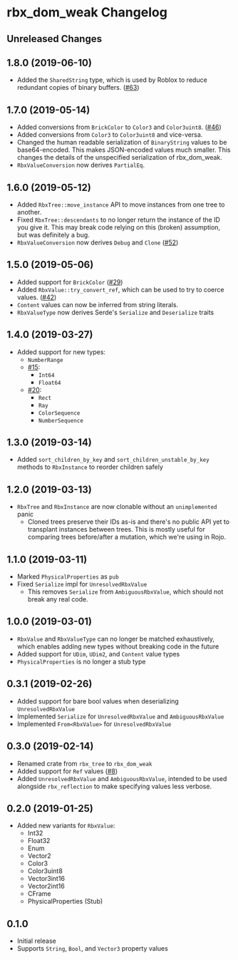 # rbx\_dom\_weak Changelog

## Unreleased Changes

## 1.8.0 (2019-06-10)
* Added the `SharedString` type, which is used by Roblox to reduce redundant copies of binary buffers. ([#63](https://github.com/LPGhatguy/rbx-dom/pull/63))

## 1.7.0 (2019-05-14)
* Added conversions from `BrickColor` to `Color3` and `Color3uint8`. ([#46](https://github.com/LPGhatguy/rbx-dom/pull/46))
* Added conversions from `Color3` to `Color3uint8` and vice-versa.
* Changed the human readable serialization of `BinaryString` values to be base64-encoded. This makes JSON-encoded values much smaller. This changes the details of the unspecified serialization of rbx_dom_weak.
* `RbxValueConversion` now derives `PartialEq`.

## 1.6.0 (2019-05-12)
* Added `RbxTree::move_instance` API to move instances from one tree to another.
* Fixed `RbxTree::descendants` to no longer return the instance of the ID you give it. This may break code relying on this (broken) assumption, but was definitely a bug.
* `RbxValueConversion` now derives `Debug` and `Clone` ([#52](https://github.com/LPGhatguy/rbx-dom/issues/52))

## 1.5.0 (2019-05-06)
* Added support for `BrickColor` ([#29](https://github.com/LPGhatguy/rbx-dom/pull/29))
* Added `RbxValue::try_convert_ref`, which can be used to try to coerce values. ([#42](https://github.com/LPGhatguy/rbx-dom/pull/42))
* `Content` values can now be inferred from string literals.
* `RbxValueType` now derives Serde's `Serialize` and `Deserialize` traits

## 1.4.0 (2019-03-27)
* Added support for new types:
	* `NumberRange`
	* [#15](https://github.com/LPGhatguy/rbx-dom/pull/15):
		* `Int64`
		* `Float64`
	* [#20](https://github.com/LPGhatguy/rbx-dom/pull/20):
		* `Rect`
		* `Ray`
		* `ColorSequence`
		* `NumberSequence`

## 1.3.0 (2019-03-14)
* Added `sort_children_by_key` and `sort_children_unstable_by_key` methods to `RbxInstance` to reorder children safely

## 1.2.0 (2019-03-13)
* `RbxTree` and `RbxInstance` are now clonable without an `unimplemented` panic
	* Cloned trees preserve their IDs as-is and there's no public API yet to transplant instances between trees. This is mostly useful for comparing trees before/after a mutation, which we're using in Rojo.

## 1.1.0 (2019-03-11)
* Marked `PhysicalProperties` as `pub`
* Fixed `Serialize` impl for `UnresolvedRbxValue`
	* This removes `Serialize` from `AmbiguousRbxValue`, which should not break any real code.

## 1.0.0 (2019-03-01)
* `RbxValue` and `RbxValueType` can no longer be matched exhaustively, which enables adding new types without breaking code in the future
* Added support for `UDim`, `UDim2`, and `Content` value types
* `PhysicalProperties` is no longer a stub type

## 0.3.1 (2019-02-26)
* Added support for bare bool values when deserializing `UnresolvedRbxValue`
* Implemented `Serialize` for `UnresolvedRbxValue` and `AmbiguousRbxValue`
* Implemented `From<RbxValue>` for `UnresolvedRbxValue`

## 0.3.0 (2019-02-14)
* Renamed crate from `rbx_tree` to `rbx_dom_weak`
* Added support for `Ref` values ([#8](https://github.com/LPGhatguy/rbx-dom/pull/8))
* Added `UnresolvedRbxValue` and `AmbiguousRbxValue`, intended to be used alongside `rbx_reflection` to make specifying values less verbose.

## 0.2.0 (2019-01-25)
* Added new variants for `RbxValue`:
	* Int32
	* Float32
	* Enum
	* Vector2
	* Color3
	* Color3uint8
	* Vector3int16
	* Vector2int16
	* CFrame
	* PhysicalProperties (Stub)

## 0.1.0
* Initial release
* Supports `String`, `Bool`, and `Vector3` property values